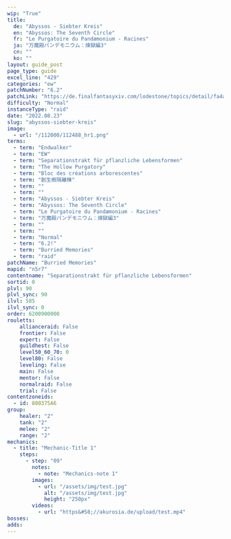```yaml
---
wip: "True"
title:
  de: "Abyssos - Siebter Kreis"
  en: "Abyssos: The Seventh Circle"
  fr: "Le Purgatoire du Pandæmonium - Racines"
  ja: "万魔殿パンデモニウム：煉獄編3"
  cn: ""
  ko: ""
layout: guide_post
page_type: guide
excel_line: "429"
categories: "ew"
patchNumber: "6.2"
patchLink: "https://de.finalfantasyxiv.com/lodestone/topics/detail/fa4ab09da72770313bea883816c2074e64889235"
difficulty: "Normal"
instanceType: "raid"
date: "2022.08.23"
slug: "abyssos-siebter-kreis"
image:
  - url: "/112000/112488_hr1.png"
terms:
  - term: "Endwalker"
  - term: "EW"
  - term: "Separationstrakt für pflanzliche Lebensformen"
  - term: "The Hollow Purgatory"
  - term: "Bloc des créations arborescentes"
  - term: "創生樹隔離棟"
  - term: ""
  - term: ""
  - term: "Abyssos - Siebter Kreis"
  - term: "Abyssos: The Seventh Circle"
  - term: "Le Purgatoire du Pandæmonium - Racines"
  - term: "万魔殿パンデモニウム：煉獄編3"
  - term: ""
  - term: ""
  - term: "Normal"
  - term: "6.2!"
  - term: "Burried Memories"
  - term: "raid"
patchName: "Burried Memories"
mapid: "n5r7"
contentname: "Separationstrakt für pflanzliche Lebensformen"
sortid: 0
plvl: 90
plvl_sync: 90
ilvl: 585
ilvl_sync: 0
order: 6200900000
rouletts:
    allianceraid: False
    frontier: False
    expert: False
    guildhest: False
    level50_60_70: 0
    level80: False
    leveling: False
    main: False
    mentor: False
    normalraid: False
    trial: False
contentzoneids:
  - id: 800375A6
group:
    healer: "2"
    tank: "2"
    melee: "2"
    range: "2"
mechanics:
  - title: "Mechanic-Title 1"
    steps:
      - step: "09"
        notes:
          - note: "Mechanics-note 1"
        images:
          - url: "/assets/img/test.jpg"
            alt: "/assets/img/test.jpg"
            height: "250px"
        videos:
          - url: "https&#58;//akurosia.de/upload/test.mp4"
bosses:
adds:
---
```

